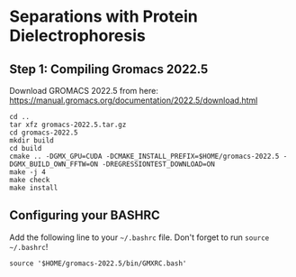 # Separations with Protein Dielectrophoresis

## Step 1: Compiling Gromacs 2022.5
Download GROMACS 2022.5 from here: https://manual.gromacs.org/documentation/2022.5/download.html
```
cd ..
tar xfz gromacs-2022.5.tar.gz
cd gromacs-2022.5
mkdir build
cd build
cmake .. -DGMX_GPU=CUDA -DCMAKE_INSTALL_PREFIX=$HOME/gromacs-2022.5 -DGMX_BUILD_OWN_FFTW=ON -DREGRESSIONTEST_DOWNLOAD=ON
make -j 4
make check
make install
```

## Configuring your BASHRC
Add the following line to your `~/.bashrc` file. Don't forget to run `source ~/.bashrc`!
```
source '$HOME/gromacs-2022.5/bin/GMXRC.bash'
```
